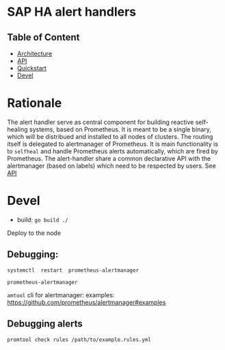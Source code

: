 # SAP HA alert handlers


## Table of Content

- [Architecture](doc/design.md)
- [API](doc/api.md)
- [Quickstart](doc/quickstart.md)
- [Devel](#devel)


# Rationale

The alert handler serve as central component for building reactive self-healing systems, based on Prometheus.
It is meant to be a single binary, which will be distribued and installed to all nodes of clusters.
The routing itself is delegated to alertmanager of Prometheus.
It is main functionality is to `selfheal` and handle Prometheus alerts automatically, which are fired by Prometheus.
The alert-handler share a common declarative API with the alertmanager (based on labels) which need to be respected by users. See [API](doc/api.md)

# Devel 

* build: `go build ./`

Deploy to the node

## Debugging:

`systemctl  restart  prometheus-alertmanager`

`prometheus-alertmanager`

`amtool` cli for alertmanager:
examples: https://github.com/prometheus/alertmanager#examples


## Debugging alerts

`promtool check rules /path/to/example.rules.yml`
